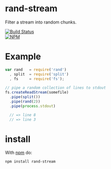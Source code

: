 rand-stream
======

Filter a stream into random chunks.

[![Build Status](https://travis-ci.org/dstokes/rand-stream.png)](https://travis-ci.org/dstokes/rand-stream)  
[![NPM](https://nodei.co/npm/rand-stream.png?downloads=true)](https://nodei.co/npm/rand-stream/)  

Example
=======
``` js
var rand   = require('rand')
  , split  = require('split')
  , fs     = require('fs');
  
// pipe a random collection of lines to stdout
fs.createReadStream(somefile)
  .pipe(split())
  .pipe(rand(2))
  .pipe(process.stdout)

  // => line 8
  // => line 3
```

install
=======

With [npm](http://npmjs.org) do:

```
npm install rand-stream
```

